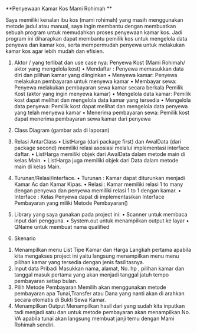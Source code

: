 **Penyewaan Kamar Kos Mami Rohimah **

Saya memiliki kenalan ibu kos (mami rohimah) yang masih menggunakan metode jadul atau manual, saya ingin membantu dengan membuatkan sebuah program untuk memudahkan proses penyewaan kamar kos. Jadi program ini diharapkan dapat membantu pemilik kos untuk mengelola data penyewa dan kamar kos, serta mempermudah penyewa untuk melakukan kamar kos agar lebih mudah dan efisien.

1.	Aktor / yang terlibat dan use case nya: Penyewa Kost (Mami Rohimah/ aktor yang mengelola kost)
•	Mendaftar : Penyewa memasukkan data diri dan pilihan kamar yang diinginkan
•	Menyewa kamar: Penyewa melakukan pembayaran untuk menyewa kamar
•	Membayar sewa: Penyewa melakukan pembayaran sewa kamar secara berkala Pemilik Kost (aktor yang ingin menyewa kamar)
•	Mengelola data kamar: Pemilik kost dapat melihat dan mengelola data kamar yang tersedia
•	Mengelola data penyewa: Pemilik kost dapat melihat dan mengelola data penyewa yang telah menyewa kamar
•	Menerima pembayaran sewa: Pemilik kost dapat menerima pembayaran sewa kamar dari penyewa

2.	Class Diagram
 (gambar ada di laporan)

3.	Relasi AntarClass
•	ListHarga (dari package first) dan AwalData (dari package second) memiliki relasi asosiasi melalui implementasi interface daftar.
•	ListHarga memiliki objek dari AwalData dalam metode main di kelas Main.
•	ListHarga juga memiliki objek dari Data dalam metode main di kelas Main.

4.	Turunan/Relasi/interface. 
•	Turunan : Kamar dapat diturunkan menjadi Kamar Ac dan Kamar Kipas. 
•	Relasi : Kamar memiliki relasi 1 to many dengan penyewa dan penyewa memiliki relasi 1 to 1 dengan kamar. 
•	Interface : Kelas Penyewa dapat di implementasikan Interface Pembayaran yang miliki Metode Pembayaran()

5.	Library yang saya gunakan pada project ini:
•	Scanner untuk membaca input dari pengguna.
•	System.out untuk menampilkan output ke layar
•	QName untuk membuat nama qualified

6. Skenario
 1)	Menampilkan menu List Tipe Kamar dan Harga 
Langkah pertama apabila  kita mengakses project ini yaitu langsung menampilkan menu menu pilihan kamar yang tersedia dengan jenis fasilitasnya.
 2)	Input data Pribadi 
Masukkan nama, alamat, No. hp , pilihan kamar dan tanggal masuk pertama yang akan menjadi tanggal jatuh tempo pembayaran setiap bulan.
 3) Pilih Metode Pembayaran
Memilih akan menggunakan metode pembayaran apa Tunai,Transfer atau Dana yang nanti akan di arahkan secara otomatis di Bukti Sewa Kamar.
 4) Menampilkan Output
Menampilkan hasil dari yang sudah kita inputkan tadi menjadi satu dan untuk metode pembayaran akan menampilkan No. VA apabila tunai akan langsung membuat janji temu dengan Mami Rohimah sendiri.

